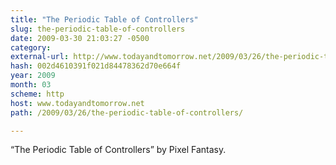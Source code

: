 ```yaml
---
title: "The Periodic Table of Controllers"
slug: the-periodic-table-of-controllers
date: 2009-03-30 21:03:27 -0500
category: 
external-url: http://www.todayandtomorrow.net/2009/03/26/the-periodic-table-of-controllers/
hash: 002d4610391f021d84478362d70e664f
year: 2009
month: 03
scheme: http
host: www.todayandtomorrow.net
path: /2009/03/26/the-periodic-table-of-controllers/

---
```


“The Periodic Table of Controllers” by Pixel Fantasy.






